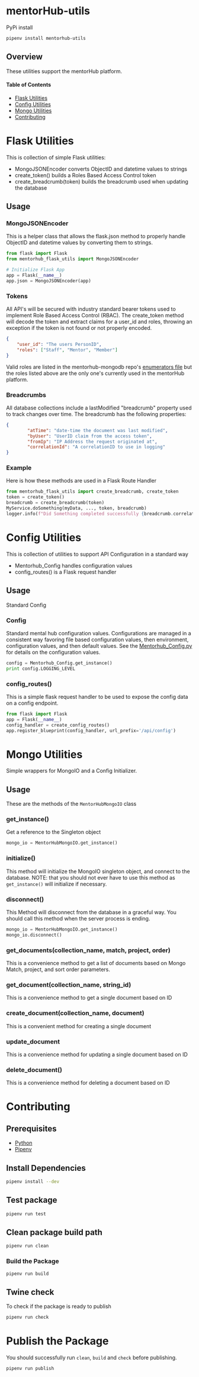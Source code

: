 # mentorHub-utils

PyPi install
```sh
pipenv install mentorhub-utils
```

## Overview
These utilities support the mentorHub platform. 

#### Table of Contents
- [Flask Utilities](#flask-utilities)
- [Config Utilities](#config-utilities)
- [Mongo Utilities](#mongo-utilities)
- [Contributing](#contributing)

# Flask Utilities
This is collection of simple Flask utilities:
- MongoJSONEncoder converts ObjectID and datetime values to strings
- create_token() builds a Roles Based Access Control token
- create_breadcrumb(token) builds the breadcrumb used when updating the database

## Usage

### MongoJSONEncoder
This is a helper class that allows the flask.json method to properly handle ObjectID and datetime values by converting them to strings.
```py
from flask import Flask
from mentorhub_flask_utils import MongoJSONEncoder

# Initialize Flask App
app = Flask(__name__)
app.json = MongoJSONEncoder(app)
```

### Tokens
All API's will be secured with industry standard bearer tokens used to implement Role Based Access Control (RBAC). The create_token method will decode the token and extract claims for a user_id and roles, throwing an exception if the token is not found or not properly encoded. 
```json
{
    "user_id": "The users PersonID",
    "roles": ["Staff", "Mentor", "Member"]
}
```
Valid roles are listed in the mentorhub-mongodb repo's [enumerators file](https://github.com/agile-learning-institute/mentorHub-mongodb/blob/main/configurations/enumerators/enumerators.json) but the roles listed above are the only one's currently used in the mentorHub platform.

### Breadcrumbs
All database collections include a lastModified "breadcrumb" property used to track changes over time. The breadcrumb has the following properties:
```json
{
        "atTime": "date-time the document was last modified",
        "byUser": "UserID claim from the access token",
        "fromIp": "IP Address the request originated at",  
        "correlationId": "A correlationID to use in logging"
}
```

### Example
Here is how these methods are used in a Flask Route Handler
```py
from mentorhub_flask_utils import create_breadcrumb, create_token
token = create_token()
breadcrumb = create_breadcrumb(token)
MyService.doSomething(myData, ..., token, breadcrumb)
logger.info(f"Did Something completed successfully {breadcrumb.correlationId}")
```

# Config Utilities
This is collection of utilities to support API Configuration in a standard way
- Mentorhub_Config handles configuration values
- config_routes() is a Flask request handler

## Usage
Standard Config

### Config
Standard mental hub configuration values. Configurations are managed in a consistent way favoring file based configuration values, then environment, configuration values, and then default values. See the [Mentorhub_Config.py](./mentorhub_utils/config/MentorHub_Config.py) for details on the configuration values.

```py
config = Mentorhub_Config.get_instance()
print config.LOGGING_LEVEL
```

### config_routes()
This is a simple flask request handler to be used to expose the config data on a config endpoint.
```py
from flask import Flask
app = Flask(__name__)
config_handler = create_config_routes()
app.register_blueprint(config_handler, url_prefix='/api/config')
```

# Mongo Utilities
Simple wrappers for MongoIO and a Config Initializer. 

## Usage
These are the methods of the ``MentorHubMongoIO`` class

### get_instance()
 Get a reference to the Singleton object
```py
mongo_io = MentorHubMongoIO.get_instance()
```

### initialize()
 This method will initialize the MongoIO singleton object, and connect to the database. 
  NOTE: that you should not ever have to use this method as ``get_instance()`` will initialize if necessary.

### disconnect()
 This Method will disconnect from the database in a graceful way. You should call this method when the server process is ending.
```py
mongo_io = MentorHubMongoIO.get_instance()
mongo_io.disconnect()
```

### get_documents(collection_name, match, project, order)
 This is a convenience method to get a list of documents based on Mongo Match, project, and sort order parameters. 

### get_document(collection_name, string_id)
 This is a convenience method to get a single document based on ID

### create_document(collection_name, document)
 This is a convenient method for creating a single document

### update_document
 This is a convenience method for updating a single document based on ID

### delete_document()
 This is a convenience method for deleting a document based on ID

### 

# Contributing

## Prerequisites

- [Python](https://www.python.org/downloads/)
- [Pipenv](https://pipenv.pypa.io/en/latest/installation.html)

## Install Dependencies
```bash
pipenv install --dev
```

## Test package 
```bash
pipenv run test
```

## Clean package build path
```bash
pipenv run clean
```

### Build the Package
```bash
pipenv run build
```

## Twine check 
To check if the package is ready to publish
```bash
pipenv run check
```

# Publish the Package
You should successfully run ``clean``, ``build`` and ``check`` before publishing.
```bash
pipenv run publish
```

